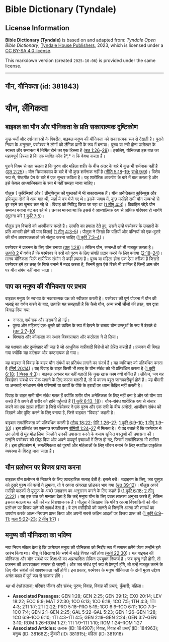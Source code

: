 # Bible Dictionary (Tyndale)

## License Information

**Bible Dictionary (Tyndale)** is based on and adapted from: _Tyndale Open Bible Dictionary_, [Tyndale House Publishers](https://tyndaleopenresources.com/), 2023, which is licensed under a [CC BY-SA 4.0 license](https://creativecommons.org/licenses/by-sa/4.0/legalcode.en).

This markdown version (created `2025-10-06`) is provided under the same license.



--------------------------------

## यौन, यौनिकता (id: 381843)

यौन, लैंगिकता
=============

बाइबल का यौन और यौनिकता के प्रति सकारात्मक दृष्टिकोण
----------------------------------------------------

कुछ धर्मों और दर्शनशास्त्रों के विपरीत, बाइबल मनुष्य की यौनिकता को सकारात्मक रूप से देखती है। पुराने नियम के अनुसार, परमेश्वर ने लोगों को लैंगिक प्राणी के रूप में बनाया। पुरुष या स्त्री होना परमेश्वर के स्वरूप और समानता में निर्मित होने का एक हिस्सा है ([उत 1:26](https://ref.ly/Gen1:26-Gen1:28)–[28](https://ref.ly/Gen1:26-Gen1:28))। इसलिए, यौनिकता इस बात का महत्वपूर्ण हिस्सा है कि एक व्यक्ति कौन है*,* न कि वेक्या करता हैं। 

पुराने नियम से पता चलता है कि पुरुष और महिला शरीर के बीच अंतर के बारे में कुछ भी शर्मनाक नहीं है ([उत 2:25](https://ref.ly/Gen2:25))। यौन क्रियाकलाप के बारे में भी कुछ शर्मनाक नहीं है ([नीति 5:18](https://ref.ly/Prov5:18-Prov5:19)–[19](https://ref.ly/Prov5:18-Prov5:19); [सभो 9:9](https://ref.ly/Eccl9:9))। विशेष रूप से, श्रेष्ठगीत प्रेम के बारे में एक सुन्दर कविता है। यह शारीरिक आकर्षण के बारे में बात करता है और इसे केवल आध्यात्मिकता के रूप में नहीं समझा जाना चाहिए।

पौलुस 1 कुरिन्थियों और 1 तीमुथियुस की पुस्तकों में भी सकारात्मक हैं। यौन अनैतिकता कुरिन्थुस और इफिसुस दोनों में आम बात थी, जहाँ ये पत्र भेजे गए थे। इसके जवाब में, कुछ मसीही सभी यौन सम्बन्धों से दूर रहने का चुनाव कर रहे थे। विवाह को निषिद्ध किया जा रहा था ([1 तीमु 4:3](https://ref.ly/1Tim4:3))। विवाहित जोड़े यौन सम्बन्ध बनाना बंद कर रहे थे। उनका मानना ​​था कि इससे वे आध्यात्मिक रूप से अधिक परिपक्व हो जायेंगे (तुलना करें [1 कुरि 7:5](https://ref.ly/1Cor7:5))।

पौलुस इन विचारों को अस्वीकार करते है। उत्पत्ति का हवाला देते हुए, उसने उन्हें परमेश्वर के उपहारों के प्रति आभारी होने की याद दिलाई ([1 तीमु 4:3–5](https://ref.ly/1Tim4:3-1Tim4:5))। पौलुस ने लिखा कि पतियों और पत्नियों को एक\-दूसरे की यौन आवश्यकताओं को संतुष्ट करना चाहिए ([1 कुरि 7:3–4](https://ref.ly/1Cor7:3-1Cor7:4))।

परमेश्वर ने प्रजनन के लिए यौन बनाया ([उत](https://ref.ly/Gen2:1-Gen2:25) [1:28](https://ref.ly/Gen1:28))। लेकिन यौन, सम्बन्धों को भी मजबूत करता है। [उत्पति 2](https://ref.ly/Gen2:1-Gen2:25) में वर्णन है कि परमेश्वर ने स्त्री को पुरुष के लिए संगति प्रदान करने के लिए बनाया ([2:18](https://ref.ly/Gen2:18-Gen2:24)–[24](https://ref.ly/Gen2:18-Gen2:24))। मानव यौनिकता सिर्फ़ शारीरिक संभोग से कहीं ज़्यादा है। पुरुष या महिला होना एक ऐसा तरीका है जिससे परमेश्वर हमें हर तरह के रिश्ते बनाने में मदद करता है, जिनमें कुछ ऐसे रिश्ते भी शामिल हैं जिन्हें आम तौर पर यौन संबंध नहीं माना जाता।

पाप का मनुष्य की यौनिकता पर प्रभाव
----------------------------------

बाइबल मनुष्य के स्वभाव के नकारात्मक पक्ष को स्वीकार करती है। परमेश्वर की पूर्ण योजना में यौन की भलाई का वर्णन करने के बाद, उत्पत्ति यह समझाती है कि कैसे यौन, अन्य सभी चीजों की तरह, पाप द्वारा बिगाड़ दिया गया:

* नग्नता, शर्मनाक और डरावनी हो गई।
* पुरुष और महिलाएं एक\-दूसरे को व्यक्ति के रूप में देखने के बजाय यौन वस्तुओं के रूप में देखते थे ([उत 3:7](https://ref.ly/Gen3:7-Gen3:10)–[10](https://ref.ly/Gen3:7-Gen3:10))
* विश्वास और कोमलता का स्थान विश्वासघात और कठोरता ने ले लिया।

यह पक्षपात और दुर्व्यवहार की जड़ है जो आधुनिक नारीवादी विरोधों को प्रेरित करती है। प्रजनन भी बिगड़ गया क्योंकि यह दर्दनाक और कष्टदायक हो गया।

यह बाइबल में विवाह के बाहर यौन संबंधों पर प्रतिबंध लगाने का संदर्भ है। यह व्यभिचार को प्रतिबंधित करता है ([निर्ग 20:14](https://ref.ly/Exod20:14))। यह विवाह के बाहर किसी भी तरह के यौन संबंध को भी प्रतिबंधित करता है ([1 कुरि 6:18](https://ref.ly/1Cor6:18); [1 थिस्स 4:3](https://ref.ly/1Thess4:3))। बाइबल अक्सर यह नहीं बताती कि कुछ खास काम क्यों वर्जित हैं। लेकिन, जब यह विवाहेतर संबंधों पर रोक लगाने के लिए कारण बताती है, तो ये कारण बहुत जानकारीपूर्ण होते हैं। यह बीमारी या अनचाहे गर्भधारण जैसे परिणामों या कार्यों के पीछे के इरादों पर ध्यान केंद्रित नहीं करती है।

विवाह के बाहर सभी यौन संबंध गलत हैं क्योंकि शरीर यौन अनैतिकता के लिए नहीं बना है और जो यौन पाप करते हैं वे अपने ही शरीर को हानि पहुँचाते हैं ([1 कुरि 6:13, 18](https://ref.ly/1Cor6:13,1Cor6:18))। यौन\-संबंध शारीरिक रूप से संचार करने का एक ख़ास तरीक़ा है जिसे परमेश्‍वर ने एक पुरुष और एक स्त्री के बीच अनोखे, आजीवन संबंध को दिखाने और पुष्टि करने के लिए बनाया है, जिसे बाइबल “विवाह” कहती है।

बाइबल समलैंगिकता को प्रतिबंधित करती है ([लैव्य 18:22](https://ref.ly/Lev18:22); [रोमि 1:26](https://ref.ly/Rom1:26-Rom1:27)–[27](https://ref.ly/Rom1:26-Rom1:27); [1 कुरि 6:9](https://ref.ly/1Cor6:9-1Cor6:10)–[10](https://ref.ly/1Cor6:9-1Cor6:10); [1 तीमु 1:9](https://ref.ly/1Tim1:9-1Tim1:10)–[10](https://ref.ly/1Tim1:9-1Tim1:10))। इस प्रतिबंध का एकमात्र स्पष्टीकरण [रोमियों 1:24](https://ref.ly/Rom1:24-Rom1:27)–[27](https://ref.ly/Rom1:24-Rom1:27) में मिलता है। ये पद बताते हैं कि परमेश्वर ने उन लोगों से मुंह मोड़ लिया जिन्होंने उनकी उपासना करने के बजाय सृजित वस्तुओं की उपासना की। उन्होंने परमेश्वर को छोड़ दिया और अपने पापपूर्ण इच्छाओं में लिप्त हो गए, जिसमें समलैंगिकता भी शामिल है। इस दृष्टिकोण में, समलैंगिकता को पुरुषों और महिलाओं के लिए जीवन बनाने के लिए स्थापित प्राकृतिक व्यवस्था के विरुद्ध माना जाता है। 

यौन प्रलोभन पर विजय प्राप्त करना
--------------------------------

बाइबल यौन प्रलोभन से निपटने के लिए व्यावहारिक सलाह देती है: इससे बचें। उदाहरण के लिए, जब यूसुफ को दूसरे पुरुष की पत्नी ने लुभाया, तो वे अपना अंगरखा छोड़कर भाग गया ([उत 39:12](https://ref.ly/Gen39:12))। पौलुस अपने मसीही पाठकों से यूसुफ के अच्छे उदाहरण का अनुसरण करने के लिए कहते हैं ([1 कुरि 6:18](https://ref.ly/1Cor6:18); [2 तीमु 2:22](https://ref.ly/2Tim2:22))। यह इस बात को मान्यता देता है कि कई मनुष्य यौन के लिए प्रबल लालसा अनुभव करते हैं, लेकिन इसका मतलब यह नही की यह निराशाजनक है। पौलुस ने सिखाया कि पवित्र आत्मा विश्वासियों को यौन प्रलोभन पर विजय पाने की शामर्थ देता है। वे उन मसीहीयों को जानते थे जिन्होंने आत्मा की शामर्थ का उपयोग करके आत्म\-नियंत्रण प्राप्त किया और अपनी सबसे कठिन आदतों पर विजय प्राप्त की ([1 कुरि 6:9](https://ref.ly/1Cor6:9-1Cor6:11)–[11](https://ref.ly/1Cor6:9-1Cor6:11); [गला 5:22](https://ref.ly/Gal5:22-Gal5:23)–[23](https://ref.ly/Gal5:22-Gal5:23); [2 तीमु 1:7](https://ref.ly/2Tim1:7))।

मनुष्य की यौनिकता का भविष्य
---------------------------

नया नियम संकेत देता है कि परमेश्वर मनुष्य की यौनिकता को निर्दोष रूप में समाप्त करेंगे जैसा उन्होंने इसे आरंभ किया था। यीशु ने सिखाया कि स्वर्ग में कोई विवाह नहीं होगा ([मत्ती 22:30](https://ref.ly/Matt22:30))। यह बाइबल की यौनिकता और यौन संबंधों पर शिक्षाओं का अप्रत्याशित लेकिन उपयुक्त निष्कर्ष है। जब मृत्यु नहीं होगी, तो प्रजनन की आवश्यकता समाप्त हो जाएगी। और जब संबंध पूर्ण रूप से प्रेमपूर्ण होंगे, तो उन्हें मजबूत करने के लिए यौन संबंधों की आवश्यकता नहीं होगी। इस प्रकार, परमेश्वर के मनुष्य यौनिकता के दोनों मुख्य उद्देश्य अनंत काल में पूर्ण रूप से साकार होंगे।

*यह भी देखें* तलाक; परिवार जीवन और संबंध; पुरुष; विवाह, विवाह की प्रथाएं; कुँवारी; महिला। 

* **Associated Passages:** GEN 1:28; GEN 2:25; GEN 39:12; EXO 20:14; LEV 18:22; ECC 9:9; MAT 22:30; 1CO 6:13; 1CO 6:18; 1CO 7:5; 1TH 4:3; 1TI 4:3; 2TI 1:7; 2TI 2:22; PRO 5:18–PRO 5:19; 1CO 6:9–1CO 6:11; 1CO 7:3–1CO 7:4; GEN 2:1–GEN 2:25; GAL 5:22–GAL 5:23; GEN 1:26–GEN 1:28; 1CO 6:9–1CO 6:10; 1TI 4:3–1TI 4:5; GEN 2:18–GEN 2:24; GEN 3:7–GEN 3:10; ROM 1:26–ROM 1:27; 1TI 1:9–1TI 1:10; ROM 1:24–ROM 1:27
* **Associated Articles:** तलाक (ID: 184907); विवाह, विवाह की प्रथाएँ (ID: 184963); मनुष्य (ID: 381682); कुँवारी (ID: 381915); महिला (ID: 381918)

